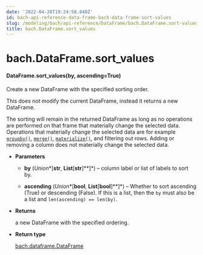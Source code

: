 ```yaml
---
date: '2022-04-28T19:24:58.840Z'
id: bach-api-reference-data-frame-bach-data-frame-sort-values
slug: /modeling/bach/api-reference/DataFrame/bach.DataFrame.sort-values/
title: bach.DataFrame.sort_values
---
```


# bach.DataFrame.sort_values


#### DataFrame.sort_values(by, ascending=True)
Create a new DataFrame with the specified sorting order.

This does not modify the current DataFrame, instead it returns a new DataFrame.

The sorting will remain in the returned DataFrame as long as no operations are performed on that
frame that materially change the selected data. Operations that materially change the selected data
are for example [`groupby()`](/docs/modeling/bach/api-reference/DataFrame/bach.DataFrame.groupby/#bach.DataFrame.groupby), [`merge()`](/docs/modeling/bach/api-reference/DataFrame/bach.DataFrame.merge/#bach.DataFrame.merge), [`materialize()`](/docs/modeling/bach/api-reference/DataFrame/bach.DataFrame.materialize/#bach.DataFrame.materialize), and filtering out rows.
Adding or removing a column does not materially change the selected data.


* **Parameters**

    
    * **by** (*Union**[**str**, **List**[**str**]**]*) – column label or list of labels to sort by.


    * **ascending** (*Union**[**bool**, **List**[**bool**]**]*) – Whether to sort ascending (True) or descending (False). If this is a list, then the
    `by` must also be a list and `len(ascending) == len(by)`.



* **Returns**

    a new DataFrame with the specified ordering.



* **Return type**

    [bach.dataframe.DataFrame](/docs/modeling/bach/api-reference/DataFrame/bach.DataFrame/#bach.DataFrame)


<!-- !! processed by numpydoc !! -->
